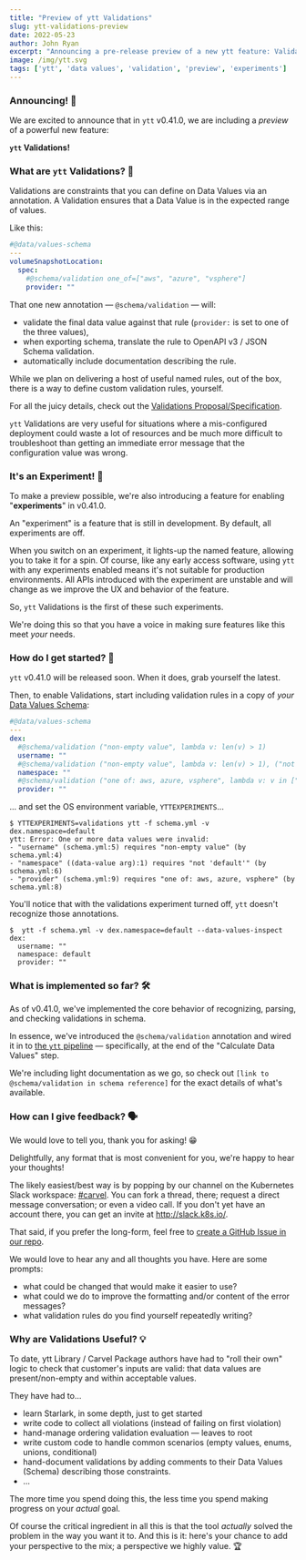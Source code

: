 ```yaml
---
title: "Preview of ytt Validations"
slug: ytt-validations-preview
date: 2022-05-23
author: John Ryan
excerpt: "Announcing a pre-release preview of a new ytt feature: Validations. We show about how to enable this 'experiment', take it for a spin, and influence how it all shakes out."
image: /img/ytt.svg
tags: ['ytt', 'data values', 'validation', 'preview', 'experiments']
---
```


### Announcing! 📣
We are excited to announce that in `ytt` v0.41.0, we are including a _preview_ of a powerful new feature:

**`ytt` Validations!**

### What are `ytt` Validations? 🤔

Validations are constraints that you can define on Data Values via an annotation. A Validation ensures that a Data Value is in the expected range of values.

Like this:

```yaml
#@data/values-schema
---
volumeSnapshotLocation:
  spec:
    #@schema/validation one_of=["aws", "azure", "vsphere"]
    provider: ""
```

That one new annotation — `@schema/validation` — will:
- validate the final data value against that rule (`provider:` is set to one of the three values),
- when exporting schema, translate the rule to OpenAPI v3 / JSON Schema validation.
- automatically include documentation describing the rule.

While we plan on delivering a host of useful named rules, out of the box, there is a way to define custom validation rules, yourself.

For all the juicy details, check out the [Validations Proposal/Specification](https://github.com/vmware-tanzu/carvel/blob/004-schema-validation/proposals/ytt/004-schema-validation/README.md).

`ytt` Validations are very useful for situations where a mis-configured deployment could waste a lot of resources and be much more difficult to troubleshoot than getting an immediate error message that the configuration value was wrong.

### It's an Experiment! 🧪

To make a preview possible, we're also introducing a feature for enabling "**experiments**" in v0.41.0.

An "experiment" is a feature that is still in development. By default, all experiments are off. 

When you switch on an experiment, it lights-up the named feature, allowing you to take it for a spin. Of course, like any early access software, using `ytt` with any experiments enabled means it's not suitable for production environments. All APIs introduced with the experiment are unstable and will change as we improve the UX and behavior of the feature.

So, `ytt` Validations is the first of these such experiments.

We're doing this so that you have a voice in making sure features like this meet _your_ needs.

### How do I get started? 🏇

`ytt` v0.41.0 will be released soon. When it does, grab yourself the latest.

Then, to enable Validations, start including validation rules in a copy of _your_ [Data Values Schema](../ytt/docs/v0.40.0/how-to-write-schema.md/):

```yaml
#@data/values-schema
---
dex:
  #@schema/validation ("non-empty value", lambda v: len(v) > 1)
  username: ""
  #@schema/validation ("non-empty value", lambda v: len(v) > 1), ("not 'default'", lambda v: v != "default")
  namespace: ""
  #@schema/validation ("one of: aws, azure, vsphere", lambda v: v in ["aws", "azure", "vsphere"])
  provider: ""
```

... and set the OS environment variable, `YTTEXPERIMENTS`...

```console
$ YTTEXPERIMENTS=validations ytt -f schema.yml -v dex.namespace=default
ytt: Error: One or more data values were invalid:
- "username" (schema.yml:5) requires "non-empty value" (by schema.yml:4)
- "namespace" ((data-value arg):1) requires "not 'default'" (by schema.yml:6)
- "provider" (schema.yml:9) requires "one of: aws, azure, vsphere" (by schema.yml:8)
```

You'll notice that with the validations experiment turned off, `ytt` doesn't recognize those annotations.

```console
$  ytt -f schema.yml -v dex.namespace=default --data-values-inspect
dex:
  username: ""
  namespace: default
  provider: ""
  ```

### What is implemented so far? 🛠

As of v0.41.0, we've implemented the core behavior of recognizing, parsing, and checking validations in schema.

In essence, we've introduced the `@schema/validation` annotation and wired it in to [the `ytt` pipeline](../ytt/docs/v0.40.0/how-it-works/) — specifically, at the end of the "Calculate Data Values" step.

We're including light documentation as we go, so check out `[link to @schema/validation in schema reference]` for the exact details of what's available.

### How can I give feedback? 🗣

We would love to tell you, thank you for asking! 😁 

Delightfully, any format that is most convenient for you, we're happy to hear your thoughts!

The likely easiest/best way is by popping by our channel on the Kubernetes Slack workspace: [#carvel](https://kubernetes.slack.com/archives/CH8KCCKA5). You can fork a thread, there; request a direct message conversation; or even a video call. If you don't yet have an account there, you can get an invite at http://slack.k8s.io/.

That said, if you prefer the long-form, feel free to [create a GitHub Issue in our repo](https://github.com/vmware-tanzu/carvel-ytt/issues/new?assignees=&labels=carvel+triage&template=other-issue.md&title=Feedback+for+ytt+Validations).

We would love to hear any and all thoughts you have. Here are some prompts:
- what could be changed that would make it easier to use?
- what could we do to improve the formatting and/or content of the error messages?
- what validation rules do you find yourself repeatedly writing?


### Why are Validations Useful? 💡

To date, ytt Library / Carvel Package authors have had to "roll their own" logic to check that customer's inputs are valid: that data values are present/non-empty and within acceptable values.

They have had to...

- learn Starlark, in some depth, just to get started
- write code to collect all violations (instead of failing on first violation)
- hand-manage ordering validation evaluation — leaves to root
- write custom code to handle common scenarios (empty values, enums, unions, conditional)
- hand-document validations by adding comments to their Data Values (Schema) describing those constraints.
- ...

The more time you spend doing this, the less time you spend making progress on your _actual_ goal.

Of course the critical ingredient in all this is that the tool _actually_ solved the problem in the way you want it to. And this is it: here's your chance to add your perspective to the mix; a perspective we highly value. 🏆